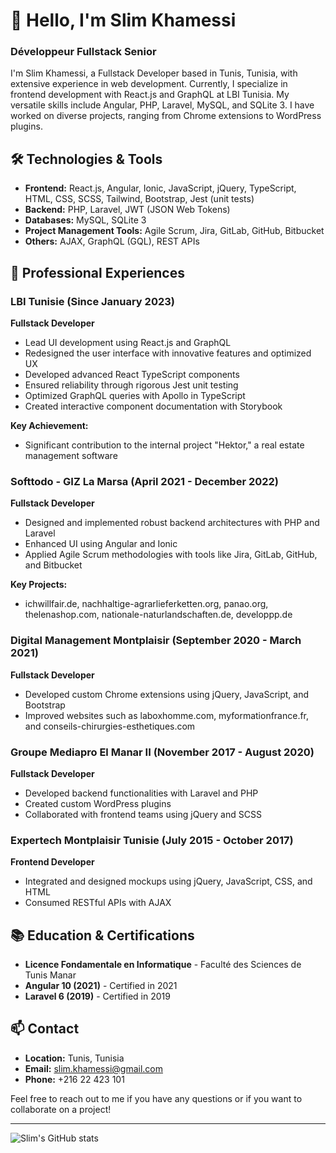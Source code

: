 # 👋 Hello, I'm Slim Khamessi

### Développeur Fullstack Senior

I'm Slim Khamessi, a Fullstack Developer based in Tunis, Tunisia, with extensive experience in web development. Currently, I specialize in frontend development with React.js and GraphQL at LBI Tunisia. My versatile skills include Angular, PHP, Laravel, MySQL, and SQLite 3. I have worked on diverse projects, ranging from Chrome extensions to WordPress plugins.

## 🛠️ Technologies & Tools

- **Frontend:** React.js, Angular, Ionic, JavaScript, jQuery, TypeScript, HTML, CSS, SCSS, Tailwind, Bootstrap, Jest (unit tests)
- **Backend:** PHP, Laravel, JWT (JSON Web Tokens)
- **Databases:** MySQL, SQLite 3
- **Project Management Tools:** Agile Scrum, Jira, GitLab, GitHub, Bitbucket
- **Others:** AJAX, GraphQL (GQL), REST APIs

## 🔧 Professional Experiences

### LBI Tunisie (Since January 2023)
**Fullstack Developer**
- Lead UI development using React.js and GraphQL
- Redesigned the user interface with innovative features and optimized UX
- Developed advanced React TypeScript components
- Ensured reliability through rigorous Jest unit testing
- Optimized GraphQL queries with Apollo in TypeScript
- Created interactive component documentation with Storybook

**Key Achievement:**
- Significant contribution to the internal project "Hektor," a real estate management software

### Softtodo - GIZ La Marsa (April 2021 - December 2022)
**Fullstack Developer**
- Designed and implemented robust backend architectures with PHP and Laravel
- Enhanced UI using Angular and Ionic
- Applied Agile Scrum methodologies with tools like Jira, GitLab, GitHub, and Bitbucket

**Key Projects:**
- ichwillfair.de, nachhaltige-agrarlieferketten.org, panao.org, thelenashop.com, nationale-naturlandschaften.de, developpp.de

### Digital Management Montplaisir (September 2020 - March 2021)
**Fullstack Developer**
- Developed custom Chrome extensions using jQuery, JavaScript, and Bootstrap
- Improved websites such as laboxhomme.com, myformationfrance.fr, and conseils-chirurgies-esthetiques.com

### Groupe Mediapro El Manar II (November 2017 - August 2020)
**Fullstack Developer**
- Developed backend functionalities with Laravel and PHP
- Created custom WordPress plugins
- Collaborated with frontend teams using jQuery and SCSS

### Expertech Montplaisir Tunisie (July 2015 - October 2017)
**Frontend Developer**
- Integrated and designed mockups using jQuery, JavaScript, CSS, and HTML
- Consumed RESTful APIs with AJAX

## 📚 Education & Certifications

- **Licence Fondamentale en Informatique** - Faculté des Sciences de Tunis Manar
- **Angular 10 (2021)** - Certified in 2021
- **Laravel 6 (2019)** - Certified in 2019

## 📫 Contact

- **Location:** Tunis, Tunisia
- **Email:** [slim.khamessi@gmail.com](mailto:slim.khamessi@gmail.com)
- **Phone:** +216 22 423 101

Feel free to reach out to me if you have any questions or if you want to collaborate on a project!

---

![Slim's GitHub stats](https://github-readme-stats.vercel.app/api?username=your-github-username&show_icons=true&theme=radical)

<!-- Optionally, you can add other sections like "Projects", "Blog Posts", etc., depending on what you'd like to share on your profile -->
